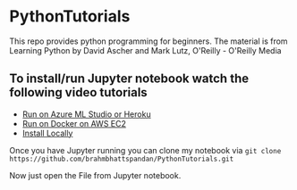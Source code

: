 # PythonTutorials
This repo provides python programming for beginners. The material is from Learning Python by David Ascher and Mark Lutz, O'Reilly - O'Reilly Media

## To install/run Jupyter notebook watch the following video tutorials

- [Run on Azure ML Studio or Heroku](https://www.youtube.com/watch?v=3mLkDGxwr6Y)
- [Run on Docker on AWS EC2](https://www.youtube.com/watch?v=Dtx-hI2V_GQ)
- [Install Locally](http://jupyter.readthedocs.org/en/latest/install.html)

Once you have Jupyter running you can clone my notebook via `git clone https://github.com/brahmbhattspandan/PythonTutorials.git`

Now just open the File from Jupyter notebook.
